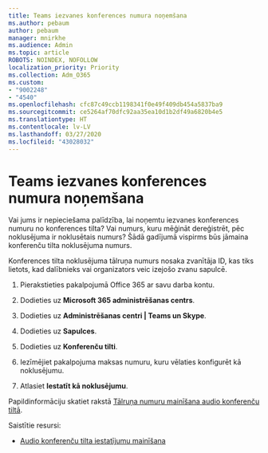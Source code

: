 ```yaml
---
title: Teams iezvanes konferences numura noņemšana
ms.author: pebaum
author: pebaum
manager: mnirkhe
ms.audience: Admin
ms.topic: article
ROBOTS: NOINDEX, NOFOLLOW
localization_priority: Priority
ms.collection: Adm_O365
ms.custom:
- "9002248"
- "4540"
ms.openlocfilehash: cfc87c49ccb1198341f0e49f409db454a5837ba9
ms.sourcegitcommit: ce5264af70dfc92aa35ea10d1b2df49a6820b4e5
ms.translationtype: HT
ms.contentlocale: lv-LV
ms.lasthandoff: 03/27/2020
ms.locfileid: "43028032"
---
```

# <a name="remove-teams-dial-in-conferencing-number"></a>Teams iezvanes konferences numura noņemšana

Vai jums ir nepieciešama palīdzība, lai noņemtu iezvanes konferences numuru no konferences tilta? Vai numurs, kuru mēģināt dereģistrēt, pēc noklusējuma ir noklusētais numurs? Šādā gadījumā vispirms būs jāmaina konferenču tilta noklusējuma numurs.

Konferences tilta noklusējuma tālruņa numurs nosaka zvanītāja ID, kas tiks lietots, kad dalībnieks vai organizators veic izejošo zvanu sapulcē.

1. Pierakstieties pakalpojumā Office 365 ar savu darba kontu.

2. Dodieties uz **Microsoft 365 administrēšanas centrs**.

3. Dodieties uz **Administrēšanas centri | Teams un Skype**.

4. Dodieties uz **Sapulces**.

5. Dodieties uz **Konferenču tilti**.

6. Iezīmējiet pakalpojuma maksas numuru, kuru vēlaties konfigurēt kā noklusējumu.

7. Atlasiet **Iestatīt kā noklusējumu**.

Papildinformāciju skatiet rakstā [Tālruņa numuru mainīšana audio konferenču tiltā](https://docs.microsoft.com/microsoftteams/change-the-phone-numbers-on-your-audio-conferencing-bridge).

Saistītie resursi:

- [Audio konferenču tilta iestatījumu mainīšana](https://docs.microsoft.com/microsoftteams/change-the-settings-for-an-audio-conferencing-bridge)
